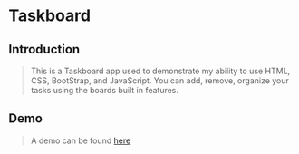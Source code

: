 # Taskboard

## Introduction
> This is a Taskboard app used to demonstrate my ability to use HTML, CSS, BootStrap, and JavaScript. You can add, remove, organize your tasks using the boards built in features.
## Demo
> A demo can be found [here](https://fishy4341.github.io/TaskBoard/)
